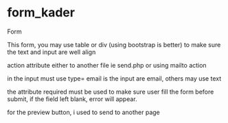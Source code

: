 # form_kader
Form

This form, you may use table or div (using bootstrap is better) to make sure the text and input are well align

action attribute either to another file ie send.php or using mailto action

in the input must use type= email is the input are email, others may use text

the attribute required must be used to make sure user fill the form before submit, if the field left blank, error will appear.


for the preview button, i used to send to another page

